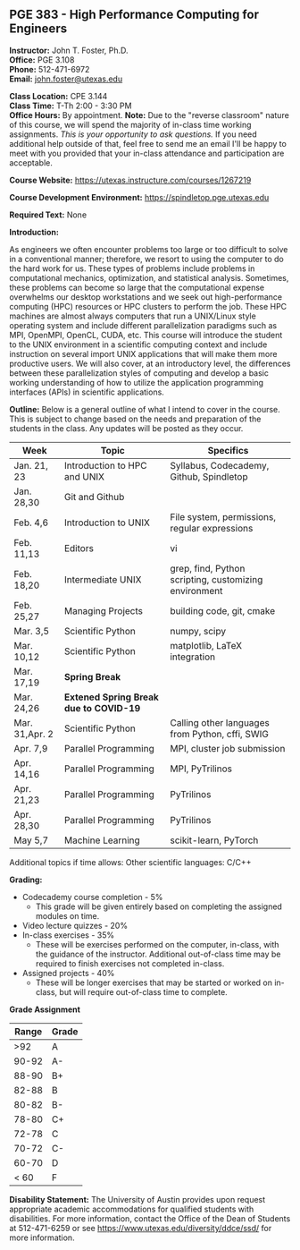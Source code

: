 <!--
.. title: Syllabus
.. slug: index
.. date: 2014-08-10 21:40:03 UTC-05:00
.. template: notitle.tmpl
.. description: PGE 383 - High Performance Computing syllabus page
-->

## PGE 383 - High Performance Computing for Engineers

**Instructor:** John T. Foster, Ph.D.  
**Office:** PGE 3.108  
**Phone:** 512-471-6972  
**Email:** [john.foster@utexas.edu](mailto:john.foster@.utexas.edu)  

**Class Location:** CPE 3.144  
**Class Time:** T-Th 2:00 - 3:30 PM  
**Office Hours:** By appointment.  **Note:**  Due to the "reverse classroom" nature of this course, we will spend the majority of in-class time working assignments.  *This is your opportunity to ask questions.*  If you need additional help outside of that, feel free to send me an email I'll be happy to meet with you provided that your in-class attendance and participation are acceptable. 

**Course Website:** 
<https://utexas.instructure.com/courses/1267219>

**Course Development Environment:** <a href="https://spindletop.pge.utexas.edu" target="_blank">https://spindletop.pge.utexas.edu</a>

**Required Text:** None

**Introduction:**

As engineers we often encounter problems too large or too difficult to solve in a conventional manner; therefore, we resort to using the computer to do the hard work for us. These types of problems include problems in computational mechanics, optimization, and statistical analysis. Sometimes, these problems can become so large that the computational expense overwhelms our desktop workstations and we seek out high-performance computing (HPC) resources or HPC clusters to perform the job. These HPC machines are almost always computers that run a UNIX/Linux style operating system and include different parallelization paradigms such as MPI, OpenMPI, OpenCL, CUDA, etc. This course will introduce the student to the UNIX environment in a scientific computing context and include instruction on several import UNIX applications that will make them more productive users. We will also cover, at an introductory level, the differences between these parallelization styles of computing and develop a basic working understanding of how to utilize the application programming interfaces (APIs) in scientific applications.

**Outline:** Below is a general outline of what I intend to cover in the course.  This is subject to change based on the needs and preparation of the students in the class.  Any updates will be posted as they occur.  


| Week | Topic | Specifics |
|------|-------|-----------|
| Jan. 21, 23 | Introduction to HPC and UNIX | Syllabus, Codecademy, Github, Spindletop |
| Jan. 28,30 | Git and Github |  |
| Feb. 4,6 | Introduction to UNIX | File system, permissions, regular expressions |
| Feb. 11,13 | Editors | vi |
| Feb. 18,20  | Intermediate UNIX | grep, find, Python scripting, customizing environment |
| Feb. 25,27 | Managing Projects | building code, git, cmake |
| Mar. 3,5 | Scientific Python | numpy, scipy | 
| Mar. 10,12   | Scientific Python | matplotlib, LaTeX integration |
| Mar. 17,19 | **Spring Break** |  |
| Mar. 24,26 | **Extened Spring Break due to COVID-19** |  |
| Mar. 31,Apr. 2 | Scientific Python | Calling other languages from Python, cffi, SWIG |
| Apr. 7,9 | Parallel Programming | MPI, cluster job submission |
| Apr. 14,16   | Parallel Programming | MPI, PyTrilinos |
| Apr. 21,23  | Parallel Programming | PyTrilinos |
| Apr. 28,30 | Parallel Programming | PyTrilinos |
| May 5,7 | Machine Learning | scikit-learn, PyTorch |


Additional topics if time allows: Other scientific languages: C/C++

**Grading:**

 * Codecademy course completion - 5%
    * This grade will be given entirely based on completing the assigned modules on time.
 * Video lecture quizzes - 20%
 * In-class exercises - 35%
    * These will be exercises performed on the computer, in-class, with the guidance of the instructor. Additional out-of-class time may be required to finish exercises not completed in-class.
 * Assigned projects - 40%
    * These will be longer exercises that may be started or worked on in-class, but will require out-of-class time to complete.


**Grade Assignment**


|Range|Grade|
|-|-|
|>92| A  |
|90-92| A-  |
|88-90| B+  |
|82-88| B  |
|80-82| B-  |
|78-80| C+  |
|72-78| C  |
|70-72| C-  |
|60-70| D  |
|< 60| F  |  


**Disability Statement:** The University of Austin provides upon request appropriate academic accommodations for qualified students with disabilities. For more information, contact the Office of the Dean of Students at 512-471-6259 or see https://www.utexas.edu/diversity/ddce/ssd/ for more information.
